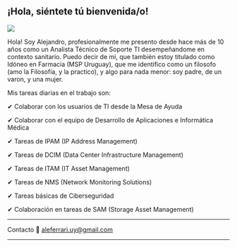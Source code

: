 ## ¡Hola, siéntete tú bienvenida/o! 

[![](https://img.shields.io/badge/LinkedIn-0077B5?style=for-the-badge&logo=linkedin&logoColor=white)](www.linkedin.com/in/aleferrari-uy)

Hola! Soy Alejandro, profesionalmente me presento desde hace más de 10 años como un Analista Técnico de Soporte TI desempeñandome en contexto sanitario.
Puedo decir de mi, que también estoy titulado como Idóneo en Farmacia (MSP Uruguay), que me identifico como un filosofo (amo la Filosofía, y la practico), y algo para nada menor: soy padre, de un varon, y una mujer.

Mis tareas diarias en el trabajo son:

✔ Colaborar con los usuarios de TI desde la Mesa de Ayuda

✔ Colaborar con el equipo de Desarrollo de Aplicaciones e Informática Médica

✔ Tareas de IPAM (IP Address Management)

✔ Tareas de DCIM (Data Center Infrastructure Management)

✔ Tareas de ITAM (IT Asset Management)

✔ Tareas de NMS (Network Monitoring Solutions)

✔ Tareas básicas de Ciberseguridad

✔ Colaboración en tareas de SAM (Storage Asset Management)

---

Contacto 📩 aleferrari.uy@gmail.com

---
